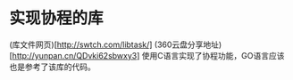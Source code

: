 实现协程的库
=
(库文件网页)[http://swtch.com/libtask/]
(360云盘分享地址)[http://yunpan.cn/QDvki62sbwxy3]
使用C语言实现了协程功能，GO语言应该也是参考了该库的代码。


